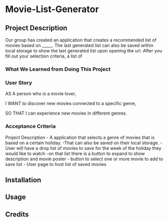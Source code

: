 # Movie-List-Generator

## Project Description

Our group has created an application that creates a recommended list of movies based on _____. The last generated list can also be saved within local storage to show the last generated list upon opening the url. After you fill out your selection criteria, a list of 

### What We Learned from Doing This Project

### User Story

AS A person who is a movie lover,

I WANT to discover new movies connected to a specific genre,

SO THAT I can experience new movies in different genres.


### Acceptance Criteria


Project Description
	- A application that selects a genre of movies that is based on a certain holiday.
	-That can also be saved on their local storage.
	-User will have a drop list of movies to save for the week of the holiday they would like to watch
		-on that list there is a button to expand to show description and movie poster
	- button to select one or more movie to add to save list
	- User page to host list of saved movies

## Installation

## Usage

## Credits